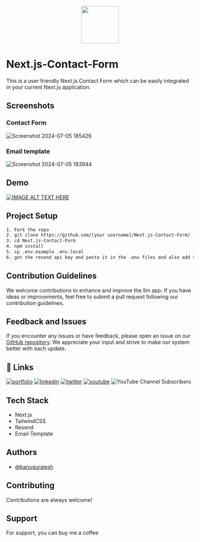 <div align="center">
  <img src="https://github.com/kanugurajesh/Next.js-Contact-Form/assets/77529419/93021c80-efa0-44fd-ab42-3bd1bca90a45" width=100 height=100 />
</div>

# Next.js-Contact-Form

This is a user friendly Next.js Contact Form which can be easily integrated in your current Next.js application.

## Screenshots

### Contact Form
![Screenshot 2024-07-05 185426](https://github.com/kanugurajesh/Next.js-Contact-Form/assets/77529419/80455fdc-2530-433d-bdcc-46ec0c0fb291)

### Email template
![Screenshot 2024-07-05 183944](https://github.com/kanugurajesh/Next.js-Contact-Form/assets/77529419/78f9991c-3462-4524-af4c-400f026eb97f)

## Demo

[![IMAGE ALT TEXT HERE](https://img.youtube.com/vi/iQl5y5c1Ctg/0.jpg)](https://www.youtube.com/watch?v=iQl5y5c1Ctg)

## Project Setup

```bash
1. Fork the repo
2. git clone https://github.com/[your username]/Next.js-Contact-Form/
3. cd Next.js-Contact-Form
4. npm install
5. cp .env.example .env.local
6. get the resend api key and paste it in the .env files and also add the email from which you have created your resend app
```

## Contribution Guidelines

We welcome contributions to enhance and improve the llm app. If you have ideas or improvements, feel free to submit a pull request following our contribution guidelines.

## Feedback and Issues

If you encounter any issues or have feedback, please open an issue on our [GitHub repository](https://github.com/kanugurajesh/Movie-Recommendation-System/issues). We appreciate your input and strive to make our system better with each update.

## 🔗 Links
[![portfolio](https://img.shields.io/badge/my_portfolio-000?style=for-the-badge&logo=ko-fi&logoColor=white)](https://rajeshportfolio.me/)
[![linkedin](https://img.shields.io/badge/linkedin-0A66C2?style=for-the-badge&logo=linkedin&logoColor=white)](https://www.linkedin.com/in/rajesh-kanugu-aba8a3254/)
[![twitter](https://img.shields.io/badge/twitter-1DA1F2?style=for-the-badge&logo=twitter&logoColor=white)](https://twitter.com/exploringengin1)
[![youtube](https://img.shields.io/badge/YouTube-red?style=for-the-badge&logo=youtube&logoColor=white)](https://youtube.com/@RajeshKanugu)
![YouTube Channel Subscribers](https://img.shields.io/youtube/channel/subscribers/UCK8JZ6oQY32SQO3ohLWkuxw)

## Tech Stack

- Next.js
- TailwindCSS
- Resend
- Email-Template

## Authors

- [@kanugurajesh](https://www.github.com/kanugurajesh)

## Contributing

Contributions are always welcome!

## Support

For support, you can buy me a coffee
